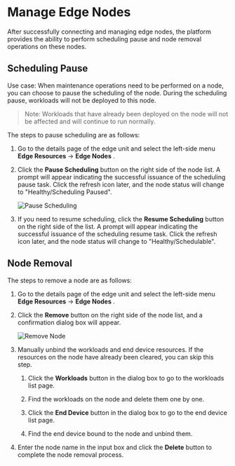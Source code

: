 # Manage Edge Nodes

After successfully connecting and managing edge nodes, the platform provides the ability to perform scheduling pause and node removal operations on these nodes.

## Scheduling Pause

Use case: When maintenance operations need to be performed on a node, you can choose to pause the scheduling of the node. During the scheduling pause, workloads will not be deployed to this node.

> Note: Workloads that have already been deployed on the node will not be affected and will continue to run normally.

The steps to pause scheduling are as follows:

1. Go to the details page of the edge unit and select the left-side menu __Edge Resources__ -> __Edge Nodes__ .

2. Click the __Pause Scheduling__ button on the right side of the node list. A prompt will appear indicating the successful issuance of the scheduling pause task. Click the refresh icon later, and the node status will change to "Healthy/Scheduling Paused".

    ![Pause Scheduling](https://docs.daocloud.io/daocloud-docs-images/docs/en/docs/kant/images/node-manage-01.png)

3. If you need to resume scheduling, click the __Resume Scheduling__ button on the right side of the list. A prompt will appear indicating the successful issuance of the scheduling resume task. Click the refresh icon later, and the node status will change to "Healthy/Schedulable".

## Node Removal

The steps to remove a node are as follows:

1. Go to the details page of the edge unit and select the left-side menu __Edge Resources__ -> __Edge Nodes__ .

2. Click the __Remove__ button on the right side of the node list, and a confirmation dialog box will appear.

    ![Remove Node](https://docs.daocloud.io/daocloud-docs-images/docs/en/docs/kant/images/node-manage-02.png)

3. Manually unbind the workloads and end device resources. If the resources on the node have already been cleared, you can skip this step.

    1. Click the __Workloads__ button in the dialog box to go to the workloads list page.

    2. Find the workloads on the node and delete them one by one.

    3. Click the __End Device__ button in the dialog box to go to the end device list page.

    4. Find the end device bound to the node and unbind them.

4. Enter the node name in the input box and click the __Delete__ button to complete the node removal process.
